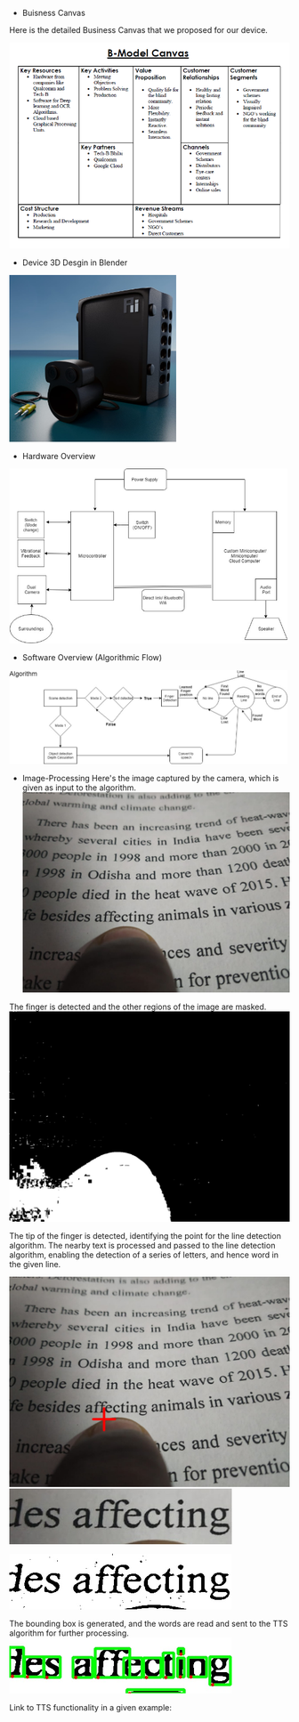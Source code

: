 - Buisness Canvas

Here is the detailed Business Canvas that we proposed for our device.

<img src="Canvas.PNG" alt="i" width="700"/>

- Device 3D Desgin in Blender

<img src="IMG-20181006-WA0054.jpg" alt="i" width="300"/>

- Hardware Overview
  
<img src="PAI2.jpg" alt="i" width="500"/>

- Software Overview (Algorithmic Flow)

<img src="PAI.jpg" alt="i" width="500"/>

- Image-Processing
Here's the image captured by the camera, which is given as input to the algorithm.
![i](myfinger.jpeg)

The finger is detected and the other regions of the image are masked.
![i](otsu.jpg)

The tip of the finger is detected, identifying the point for the line detection algorithm. The nearby text is processed and passed to the line detection algorithm, enabling the detection of a series of letters, and hence word in the given line.
  
![i](marked.jpg)
![i](selected1.jpg)

![i](adtg.jpg) 

The bounding box is generated, and the words are read and sent to the TTS algorithm for further processing.
![i](BindingBox_latest2.jpg)

Link to TTS functionality in a given example: 






